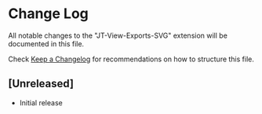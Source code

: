 # Change Log

All notable changes to the "JT-View-Exports-SVG" extension will be documented in this file.

Check [Keep a Changelog](http://keepachangelog.com/) for recommendations on how to structure this file.

## [Unreleased]

- Initial release